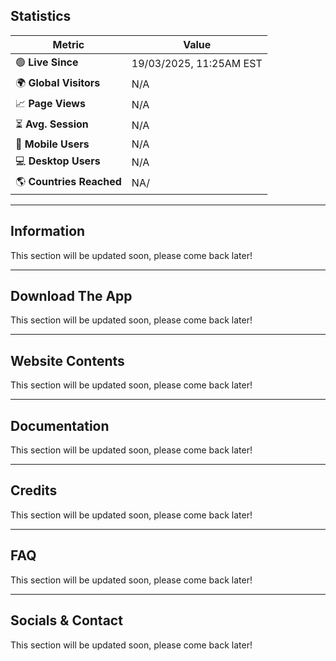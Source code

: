 ## Statistics
| Metric                 | Value               |
|------------------------|---------------------|
| 🟢 **Live Since**      | 19/03/2025, 11:25AM EST         |
| 🌍 **Global Visitors** | N/A           |
| 📈 **Page Views**      | N/A           |
| ⏳ **Avg. Session**    | N/A             |
| 📱 **Mobile Users**    | N/A                |
| 💻 **Desktop Users**   | N/A                |
| 🌎 **Countries Reached** | NA/            |

---

## Information
This section will be updated soon, please come back later!

---

## Download The App
This section will be updated soon, please come back later!

---

## Website Contents
This section will be updated soon, please come back later!

---

## Documentation
This section will be updated soon, please come back later!

---

## Credits
This section will be updated soon, please come back later!

---

## FAQ
This section will be updated soon, please come back later!

---

## Socials & Contact
This section will be updated soon, please come back later!
